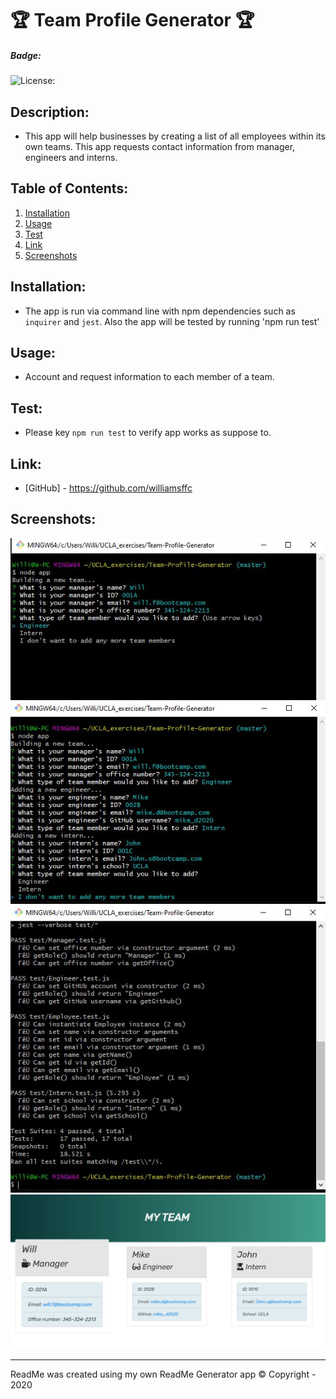 
# 🏆 Team Profile Generator 🏆

##### **Badge:**
![License: ](https://img.shields.io/badge/License-ISC-green)


## **Description:**
* This app will help businesses by creating a list of all employees within its own teams. This app requests contact information from manager, engineers and interns.


## **Table of Contents:**
1. [Installation](#installation)
2. [Usage](#usage)
3. [Test](#test)
4. [Link](#link)
5. [Screenshots](#screenshots)


## **Installation:**
* The app is run via command line with npm dependencies such as `inquirer` and `jest`. Also the app will be tested by running 'npm run test'


## **Usage:**
* Account and request information to each member of a team.


## **Test:**
* Please key `npm run test` to verify app works as suppose to. 


## **Link:**
* [GitHub] - https://github.com/williamsffc


## **Screenshots:**
<img src="assets/Capture1.JPG">
<img src="assets/Capture2.JPG">
<img src="assets/Capture3.JPG">
<img src="assets/Capture4.JPG">

-------------
ReadMe was created using my own ReadMe Generator app
© Copyright - 2020

